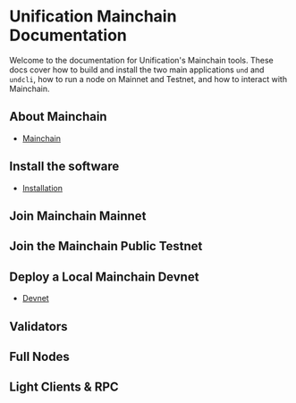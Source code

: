 # Unification Mainchain Documentation

Welcome to the documentation for Unification's Mainchain tools. These docs
cover how to build and install the two main applications `und` and `undcli`,
how to run a node on Mainnet and Testnet, and how to interact with Mainchain.

## About Mainchain

- [Mainchain](about-mainchain.md)

## Install the software

- [Installation](installation.md)

## Join Mainchain Mainnet

## Join the Mainchain Public Testnet

## Deploy a Local Mainchain Devnet

- [Devnet](local-devnet.md)

## Validators

## Full Nodes

## Light Clients & RPC
